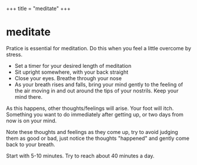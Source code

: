 +++
title = "meditate"
+++

# meditate

Pratice is essential for meditation. Do this when you feel a little overcome by stress.

* Set a timer for your desired length of meditation
* Sit upright somewhere, with your back straight
* Close your eyes. Breathe through your nose
* As your breath rises and falls, bring your mind gently to the feeling of the air moving in and out around the tips of your nostrils. Keep your mind there.

As this happens, other thoughts/feelings will arise. Your foot will itch. Something you want to do immediately after getting up, or two days from now is on your mind.

Note these thoughts and feelings as they come up, try to avoid judging them as good or bad, just notice the thoughts "happened" and gently come back to your breath.

Start with 5-10 minutes. Try to reach about 40 minutes a day.
